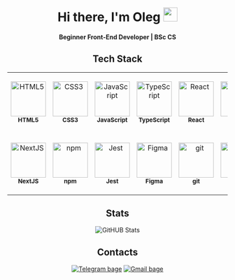 <h1 align="center">Hi there, I'm Oleg <img src="https://github.com/blackcater/blackcater/raw/main/images/Hi.gif" height="32"/></h1>

<h4 align="center">Beginner Front-End Developer | BSc CS</h4>

<h2 align="center">Tech Stack</h2>

<table width='100%' align="center">
  <tr>
    <td align="center" width="140" height="140">
      <img src="https://cdn.jsdelivr.net/gh/devicons/devicon/icons/html5/html5-plain.svg" width="80" height="80" alt="HTML5" />
      <br><sub><strong>HTML5</strong></sub>
    </td>
    <td align="center" width="140" height="140">
      <img src="https://cdn.jsdelivr.net/gh/devicons/devicon/icons/css3/css3-plain.svg" width="80" height="80" alt="CSS3" />
      <br><sub><strong>CSS3</strong></sub>
    </td>
    <td align="center" width="140" height="140">
      <img src="https://cdn.jsdelivr.net/gh/devicons/devicon/icons/javascript/javascript-plain.svg" width="80" height="80" alt="JavaScript" />
      <br><sub><strong>JavaScript</strong></sub>
    </td>
    <td align="center" width="140" height="140">
      <img src="https://cdn.jsdelivr.net/gh/devicons/devicon/icons/typescript/typescript-plain.svg" width="80" height="80" alt="TypeScript" />
      <br><sub><strong>TypeScript</strong></sub>
    </td>
    <td align="center" width="140" height="140">
      <img src="https://cdn.jsdelivr.net/gh/devicons/devicon/icons/react/react-original.svg" width="80" height="80" alt="React" />
      <br><sub><strong>React</strong></sub>
    </td>
    <td align="center" width="140" height="140">
      <img src="https://cdn.jsdelivr.net/gh/devicons/devicon/icons/redux/redux-original.svg" width="80" height="80" alt="Redux" />
      <br><sub><strong>Redux</strong></sub>
    </td>
  </tr>
  <tr>
    <td align="center" width="140" height="140">
      <img src="https://cdn.jsdelivr.net/gh/devicons/devicon/icons/nextjs/nextjs-line.svg" width="80" height="80" alt="NextJS" />
      <br><sub><strong>NextJS</strong></sub>
    </td>
    <td align="center" width="140" height="140">
      <img src="https://cdn.jsdelivr.net/gh/devicons/devicon/icons/npm/npm-original-wordmark.svg" width="80" height="80" alt="npm" />
      <br><sub><strong>npm</strong></sub>
    </td>
    <td align="center" width="140" height="140">
      <img src="https://cdn.jsdelivr.net/gh/devicons/devicon/icons/jest/jest-plain.svg" width="80" height="80" alt="Jest" />
      <br><sub><strong>Jest</strong></sub>
    </td>
    <td align="center" width="140" height="140">
      <img src="https://cdn.jsdelivr.net/gh/devicons/devicon/icons/figma/figma-original.svg" width="80" height="80" alt="Figma" />
      <br><sub><strong>Figma</strong></sub>
    </td>
    <td align="center" width="140" height="140">
      <img src="https://cdn.jsdelivr.net/gh/devicons/devicon/icons/git/git-plain.svg" width="80" height="80" alt="git" />
      <br><sub><strong>git</strong></sub>
    </td>
    <td align="center" width="140" height="140">
      <img src="https://icones.pro/wp-content/uploads/2021/06/icone-github-grise.png" width="80" height="80" alt="GitHUB"/>
      <br><sub><strong>GitHUB</strong></sub>
    </td>
  </tr>
</table>

<h2 align="center">Stats</h2>

<div align="center">
  <img src="https://github-readme-stats.vercel.app/api?username=akela114&theme=transparent" alt="GitHUB Stats">
</div>

<h2 align="center">Contacts</h2>

<div align="center">
  <a href="https://t.me/akela114"><img src="https://img.shields.io/badge/Telegram-2CA5E0?style=for-the-badge&logo=telegram&logoColor=white" alt="Telegram bage"></a>
  <a href="mailto:oleg.nikolaev.nsk@yandex.ru"><img src="https://img.shields.io/badge/Gmail-D14836?style=for-the-badge&logo=gmail&logoColor=white" alt="Gmail bage"></a>
</div>

